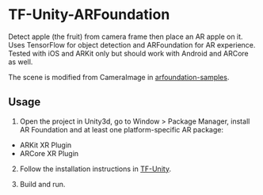 # TF-Unity-ARFoundation

Detect apple (the fruit) from camera frame then place an AR apple on it. Uses TensorFlow for object detection and ARFoundation for AR experience. Tested with iOS and ARKit only but should work with Android and ARCore as well.

The scene is modified from CameraImage in [arfoundation-samples](https://github.com/Unity-Technologies/arfoundation-samples). 

## Usage

1. Open the project in Unity3d, go to Window > Package Manager, install AR Foundation and at least one platform-specific AR package:
* ARKit XR Plugin
* ARCore XR Plugin

2. Follow the installation instructions in [TF-Unity](https://github.com/shaqian/TF-Unity).

3. Build and run. 
